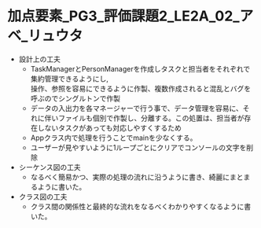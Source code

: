 # 加点要素_PG3_評価課題2_LE2A_02_アベ_リュウタ
- 設計上の工夫
    - TaskManagerとPersonManagerを作成しタスクと担当者をそれぞれで集約管理できるようにし,  
    操作、参照を容易にできるように作製、複数作成されると混乱とバグを呼ぶのでシングルトンで作製
    - データの入出力を各マネージャーで行う事で、データ管理を容易に、それに伴いファイルも個別で作製し、分離する。この処置は、担当者が存在しないタスクがあっても対応しやすくするため
    - Appクラス内で処理を行うことでmainを少なくする。
    - ユーザーが見やすいように1ループごとにクリアでコンソールの文字を削除
- シーケンス図の工夫
    - なるべく簡易かつ、実際の処理の流れに沿うように書き、綺麗にまとまるように書いた。
- クラス図の工夫
    - クラス間の関係性と最終的な流れをなるべくわかりやすくなるように書いた。
